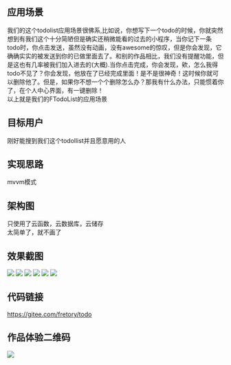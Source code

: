 ## 应用场景

我们的这个todolist应用场景很佛系,比如说，你想写下一个todo的时候，你就突然想到有我们这个十分简陋但是确实还稍微能看的过去的小程序，当你记下一条todo时，你点击发送，虽然没有动画，没有awesome的惊叹，但是你会发现，它确确实实的被发送到你的已做里面去了。和别的作品相比，我们没有提醒功能，但是这也有几率被我们加入进去的(大概).当你点击完成，你会发现，欸，怎么我得todo不见了？你会发现，他放在了已经完成里面！是不是很神奇！这时候你就可以删除他了。但是，如果你不想一个个删除怎么办？那我有什么办法，只能惯着你了，在个人中心界面，有一键删除！  
以上就是我们的FTodoList的应用场景

## 目标用户
刚好能搜到我们这个todollist并且愿意用的人

## 实现思路
mvvm模式

## 架构图  
只使用了云函数，云数据库，云储存  
太简单了，就不画了
## 效果截图
![](https://mmbiz.qpic.cn/mmbiz_jpg/NEw3ZiaAb2Szziac4UXCnTD4LkD2uAickicHjS38lv9KVq4sdcibokblaEibxxEq3GXCLutmRLuwQR8kCibbCNWyyeO2A/0?wx_fmt=jpeg)
![](https://mmbiz.qpic.cn/mmbiz_jpg/NEw3ZiaAb2Szziac4UXCnTD4LkD2uAickicHLM0EnNRUZu7BG5kJdl5B4ibzy2dNvhH9aX8rJBEYKL6Cmj8icKicDvjiaw/0?wx_fmt=jpeg)
![](https://mmbiz.qpic.cn/mmbiz_jpg/NEw3ZiaAb2Szziac4UXCnTD4LkD2uAickicHCXibR0jibT3icGvZcibNGicFdwk2MhXvYRu2ndwecqQGfaxR8jeht6jTT5w/0?wx_fmt=jpeg)
![](https://mmbiz.qpic.cn/mmbiz_jpg/NEw3ZiaAb2Szziac4UXCnTD4LkD2uAickicHwmHYacZrSmicicp9KjyTzOrH9FVIdTNicrDaOMLPIwRvdsHn6FYRvlHmA/0?wx_fmt=jpeg)
![](https://mmbiz.qpic.cn/mmbiz_jpg/NEw3ZiaAb2Szziac4UXCnTD4LkD2uAickicHJILx8Nfh1o3rKZ5lRUqfPBn0L2WG0pvdb9PZiaxOV2QTOJK2SRoNiaew/0?wx_fmt=jpeg)
![](https://mmbiz.qpic.cn/mmbiz_jpg/NEw3ZiaAb2Szziac4UXCnTD4LkD2uAickicH6TPSQlMTGXJcJAawhgt6RSxFrujGiakxaCph2LDIEicQ87ojNEuVDtSg/0?wx_fmt=jpeg)
## 代码链接
https://gitee.com/fretory/todo
## 作品体验二维码
![](https://mmbiz.qpic.cn/mmbiz_jpg/NEw3ZiaAb2Szziac4UXCnTD4LkD2uAickicHNo04Eia4gcV8BrR6MZRClLPUGXueIsADbOHsuwvQP9VKtqTQmlGnjXQ/0?wx_fmt=jpeg)